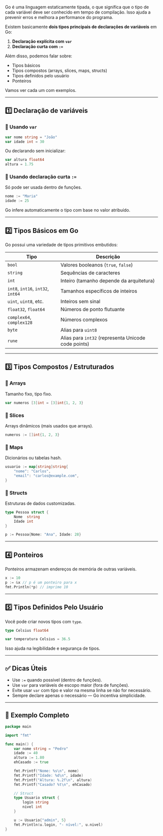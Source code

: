 Go é uma linguagem estaticamente tipada, o que significa que o tipo de cada variável deve ser conhecido em tempo de compilação. Isso ajuda a prevenir erros e melhora a performance do programa.

Existem basicamente **dois tipos principais de declarações de variáveis** em Go:

1. **Declaração explícita com `var`**
2. **Declaração curta com `:=`**

Além disso, podemos falar sobre:

- Tipos básicos
- Tipos compostos (arrays, slices, maps, structs)
- Tipos definidos pelo usuário
- Ponteiros

Vamos ver cada um com exemplos.

---

## 1️⃣ Declaração de variáveis

### 🔹 Usando `var`

```go
var nome string = "João"
var idade int = 30
```

Ou declarando sem inicializar:

```go
var altura float64
altura = 1.75
```

### 🔹 Usando declaração curta `:=`

Só pode ser usada dentro de funções.

```go
nome := "Maria"
idade := 25
```

Go infere automaticamente o tipo com base no valor atribuído.

---

## 2️⃣ Tipos Básicos em Go

Go possui uma variedade de tipos primitivos embutidos:

| Tipo        | Descrição                           |
|-------------|-------------------------------------|
| `bool`      | Valores booleanos (`true`, `false`) |
| `string`    | Sequências de caracteres            |
| `int`       | Inteiro (tamanho depende da arquitetura) |
| `int8`, `int16`, `int32`, `int64` | Tamanhos específicos de inteiros |
| `uint`, `uint8`, etc. | Inteiros sem sinal |
| `float32`, `float64` | Números de ponto flutuante |
| `complex64`, `complex128` | Números complexos |
| `byte`      | Alias para `uint8`                  |
| `rune`      | Alias para `int32` (representa Unicode code points) |

---

## 3️⃣ Tipos Compostos / Estruturados

### 🔹 Arrays

Tamanho fixo, tipo fixo.

```go
var numeros [3]int = [3]int{1, 2, 3}
```

### 🔹 Slices

Arrays dinâmicos (mais usados que arrays).

```go
numeros := []int{1, 2, 3}
```

### 🔹 Maps

Dicionários ou tabelas hash.

```go
usuario := map[string]string{
    "nome": "Carlos",
    "email": "carlos@example.com",
}
```

### 🔹 Structs

Estruturas de dados customizadas.

```go
type Pessoa struct {
    Nome  string
    Idade int
}

p := Pessoa{Nome: "Ana", Idade: 28}
```

---

## 4️⃣ Ponteiros

Ponteiros armazenam endereços de memória de outras variáveis.

```go
x := 10
p := &x // p é um ponteiro para x
fmt.Println(*p) // imprime 10
```

---

## 5️⃣ Tipos Definidos Pelo Usuário

Você pode criar novos tipos com `type`.

```go
type Celsius float64

var temperatura Celsius = 36.5
```

Isso ajuda na legibilidade e segurança de tipos.

---

## ✅ Dicas Úteis

- Use `:=` quando possível (dentro de funções).
- Use `var` para variáveis de escopo maior (fora de funções).
- Evite usar `var` com tipo e valor na mesma linha se não for necessário.
- Sempre declare apenas o necessário — Go incentiva simplicidade.

---

## 🧪 Exemplo Completo

```go
package main

import "fmt"

func main() {
    var nome string = "Pedro"
    idade := 40
    altura := 1.80
    ehCasado := true

    fmt.Printf("Nome: %s\n", nome)
    fmt.Printf("Idade: %d\n", idade)
    fmt.Printf("Altura: %.2f\n", altura)
    fmt.Printf("Casado? %t\n", ehCasado)

    // Struct
    type Usuario struct {
        login string
        nivel int
    }

    u := Usuario{"admin", 5}
    fmt.Println(u.login, "- nível:", u.nivel)
}
```

